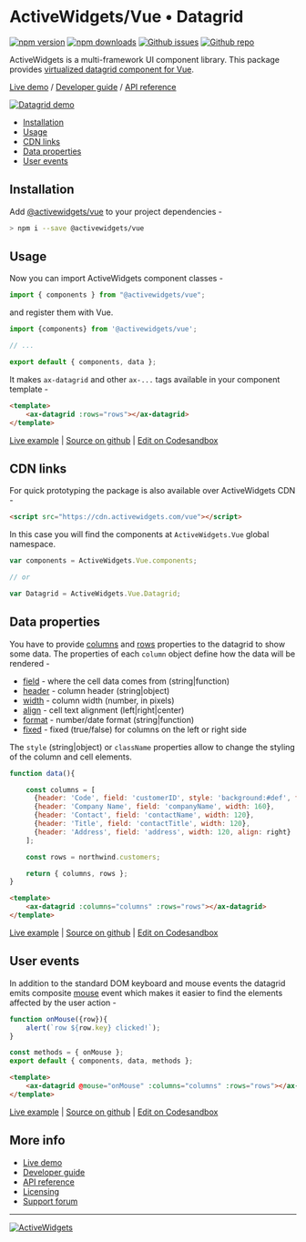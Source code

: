 
### 

# ActiveWidgets/Vue • Datagrid 

[![npm version](https://img.shields.io/npm/v/@activewidgets/vue)](https://www.npmjs.com/package/@activewidgets/vue "View this project on npm")
[![npm downloads](https://img.shields.io/npm/dm/@activewidgets/vue)](https://www.npmjs.com/package/@activewidgets/vue "npm package downloads/month")
[![Github issues](https://img.shields.io/github/issues/activewidgets/vue)](https://github.com/activewidgets/vue/issues "See Github issues")
[![Github repo](https://img.shields.io/github/stars/activewidgets/vue?label=GitHub&style=social)](https://github.com/activewidgets/vue "Open Github repo")

ActiveWidgets is a multi-framework UI component library. This package provides [virtualized datagrid component for Vue](https://activewidgets.com/vue/data-grid/).

[Live demo](https://vue.activewidgets.com) / [Developer guide](https://docs.activewidgets.com/guide/) / [API reference](https://docs.activewidgets.com/api/)

[![Datagrid demo](https://cdn.activewidgets.com/assets/screens/demo.png)](https://vue.activewidgets.com)

- [Installation](#installation)
- [Usage](#usage)
- [CDN links](#cdn-links)
- [Data properties](#data-properties)
- [User events](#user-events)

## Installation

Add [@activewidgets/vue](https://docs.activewidgets.com/api/packages/vue/) to your project dependencies -

```sh
> npm i --save @activewidgets/vue
```

## Usage

Now you can import ActiveWidgets component classes -

```js
import { components } from "@activewidgets/vue";
```

and register them with Vue.

```js
import {components} from '@activewidgets/vue';

// ...

export default { components, data };
```

It makes `ax-datagrid` and other `ax-...` tags available in your component template -

```html
<template>
    <ax-datagrid :rows="rows"></ax-datagrid>
</template>
```
[Live example](https://vue.activewidgets.com/examples/local/hello-world/) | [Source on github](https://github.com/activewidgets/vue/tree/master/examples/hello-world) | [Edit on Codesandbox](https://codesandbox.io/s/github/activewidgets/vue/tree/master/examples/hello-world)

## CDN links

For quick prototyping the package is also available over ActiveWidgets CDN -

```html
<script src="https://cdn.activewidgets.com/vue"></script>
```

In this case you will find the components at `ActiveWidgets.Vue` global namespace.

```js
var components = ActiveWidgets.Vue.components;

// or

var Datagrid = ActiveWidgets.Vue.Datagrid;
```

## Data properties

You have to provide [columns](https://docs.activewidgets.com/api/datagrid/columns/) and [rows](https://docs.activewidgets.com/api/datagrid/rows/) properties to the datagrid to show some data. The properties of each `column` object define how the data will be rendered -

- [field](https://docs.activewidgets.com/api/datagrid/columns/#field) - where the cell data comes from (string|function)
- [header](https://docs.activewidgets.com/api/datagrid/columns/#header) - column header (string|object)
- [width](https://docs.activewidgets.com/api/datagrid/columns/#width) - column width (number, in pixels)
- [align](https://docs.activewidgets.com/api/datagrid/columns/#align) - cell text alignment (left|right|center)
- [format](https://docs.activewidgets.com/api/datagrid/columns/#format) - number/date format (string|function)
- [fixed](https://docs.activewidgets.com/api/datagrid/columns/#fixed) - fixed (true/false) for columns on the left or right side

The `style` (string|object) or `className` properties allow to change the styling of the column and cell elements.

```js
function data(){

    const columns = [
      {header: 'Code', field: 'customerID', style: 'background:#def', fixed: true},
      {header: 'Company Name', field: 'companyName', width: 160},
      {header: 'Contact', field: 'contactName', width: 120},
      {header: 'Title', field: 'contactTitle', width: 120},
      {header: 'Address', field: 'address', width: 120, align: right}
    ];

    const rows = northwind.customers;

    return { columns, rows };
}
```

```html
<template>
    <ax-datagrid :columns="columns" :rows="rows"></ax-datagrid>
</template>
```
[Live example](https://vue.activewidgets.com/examples/local/columns/) | [Source on github](https://github.com/activewidgets/vue/tree/master/examples/columns) | [Edit on Codesandbox](https://codesandbox.io/s/github/activewidgets/vue/tree/master/examples/columns)


## User events

In addition to the standard DOM keyboard and mouse events the datagrid emits composite 
[mouse](https://docs.activewidgets.com/api/datagrid/mouse-event/) event which makes it easier to find the elements affected by the user action -

```js
function onMouse({row}){
    alert(`row ${row.key} clicked!`);
}

const methods = { onMouse };
export default { components, data, methods };
```

```html
<template>
    <ax-datagrid @mouse="onMouse" :columns="columns" :rows="rows"></ax-datagrid>
</template>
```
[Live example](https://vue.activewidgets.com/examples/local/events/) | [Source on github](https://github.com/activewidgets/vue/tree/master/examples/events) | [Edit on Codesandbox](https://codesandbox.io/s/github/activewidgets/vue/tree/master/examples/events)

## More info

- [Live demo](https://react.activewidgets.com) 
- [Developer guide](https://docs.activewidgets.com/guide/) 
- [API reference](https://docs.activewidgets.com/api/)
- [Licensing](https://activewidgets.com/licenses/)
- [Support forum](https://activewidgets.com/messages/)


---

[![ActiveWidgets](https://activewidgets.com/include/logo/aw-logo-40.png)](https://activewidgets.com) 
